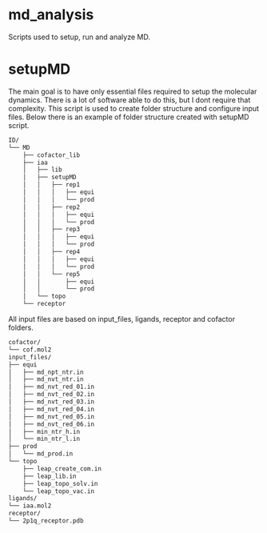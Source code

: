 # md_analysis
Scripts used to setup, run and analyze MD.
# setupMD
The main goal is to have only essential files required to setup the molecular dynamics. There is a lot of software able to do this, but I dont require that complexity.
This script is used to create folder structure and configure input files. Below there is an example of folder structure created with setupMD script.
```bash
ID/
└── MD
    ├── cofactor_lib
    ├── iaa
    │   ├── lib
    │   ├── setupMD
    │   │   ├── rep1
    │   │   │   ├── equi
    │   │   │   └── prod
    │   │   ├── rep2
    │   │   │   ├── equi
    │   │   │   └── prod
    │   │   ├── rep3
    │   │   │   ├── equi
    │   │   │   └── prod
    │   │   ├── rep4
    │   │   │   ├── equi
    │   │   │   └── prod
    │   │   └── rep5
    │   │       ├── equi
    │   │       └── prod
    │   └── topo
    └── receptor
```
All input files are based on input_files, ligands, receptor and cofactor folders.
```bash
cofactor/
└── cof.mol2
input_files/
├── equi
│   ├── md_npt_ntr.in
│   ├── md_nvt_ntr.in
│   ├── md_nvt_red_01.in
│   ├── md_nvt_red_02.in
│   ├── md_nvt_red_03.in
│   ├── md_nvt_red_04.in
│   ├── md_nvt_red_05.in
│   ├── md_nvt_red_06.in
│   ├── min_ntr_h.in
│   └── min_ntr_l.in
├── prod
│   └── md_prod.in
└── topo
    ├── leap_create_com.in
    ├── leap_lib.in
    ├── leap_topo_solv.in
    └── leap_topo_vac.in
ligands/
└── iaa.mol2
receptor/
└── 2p1q_receptor.pdb
```



